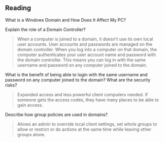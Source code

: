 ## Reading
What is a Windows Domain and How Does It Affect My PC?

Explain the role of a Domain Controller?
> When a computer is joined to a domain, it doesn’t use its own local user accounts. User accounts and passwords are managed on the domain controller. When you log into a computer on that domain, the computer authenticates your user account name and password with the domain controller. This means you can log in with the same username and password on any computer joined to the domain.

What is the benefit of being able to login with the same username and password on any computer joined to the domain? What are the security risks?
> Expanded access and less powerful client computers needed. If someone gets the access codes, they have many places to be able to gain access.

Describe how group policies are used in domains?
> Allows an admin to override local client settings, set whole groups to allow or restrict or do actions at the same time while leaving other groups alone.